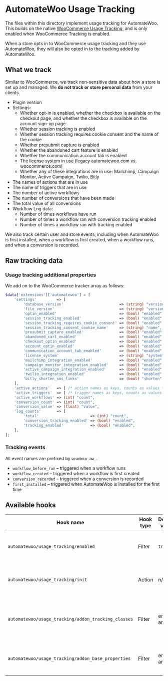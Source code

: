 # AutomateWoo Usage Tracking

The files within this directory implement usage tracking for AutomateWoo. This builds on the native [WooCommerce Usage Tracking](https://woocommerce.com/usage-tracking/), and is only enabled when WooCommerce Tracking is enabled.

When a store opts in to WooCommerce usage tracking and they use AutomateWoo, they will also be opted in to the tracking added by AutomateWoo.

## What we track

Similar to WooCommerce, we track non-sensitive data about how a store is set up and managed. We **do not track or store personal data** from your clients.

* Plugin version
* Settings:
  * Whether opt-in is enabled, whether the checkbox is available on the checkout page, and whether the checkbox is available on the account sign-up page
  * Whether session tracking is enabled
  * Whether session tracking requires cookie consent and the name of the cookie
  * Whether presubmit capture is enabled
  * Whether the abandoned cart feature is enabled
  * Whether the communication account tab is enabled
  * The license system in use (legacy automatewoo.com vs. woocommerce.com)
  * Whether any of these integrations are in use: Mailchimp, Campaign Monitor, Active Campaign, Twilio, Bitly
* The names of actions that are in use
* The name of triggers that are in use
* The number of active workflows
* The number of conversions that have been made
* The total value of all conversions
* Workflow Log data:
  * Number of times workflows have run
  * Number of times a workflow ran with conversion tracking enabled
  * Number of times a workflow ran with tracking enabled

We also track certain user and store events, including when AutomateWoo is first installed, when a workflow is first created, when a workflow runs, and when a conversion is recorded.

## Raw tracking data

### Usage tracking additional properties

We add on to the WooCommerce tracker array as follows:

```php
$data['extensions']['automatewoo'] = [
	'settings'         => [
		'database_version'                         => (string) "version",
		'file_version'                             => (string) "version",
		'optin_enabled'                            => (bool) "enabled",
		'session_tracking_enabled'                 => (bool) "enabled",
		'session_tracking_requires_cookie_consent' => (bool) "enabled",
		'session_tracking_consent_cookie_name'     => (string) "name",
		'presubmit_capture_enabled'                => (bool) "enabled",
		'abandoned_cart_enabled'                   => (bool) "enabled",
		'checkout_optin_enabled'                   => (bool) "enabled",
		'account_optin_enabled'                    => (bool) "enabled",
		'communication_account_tab_enabled'        => (bool) "enabled",
		'license_system'                           => (string) "system",
		'mailchimp_integration_enabled'            => (bool) "enabled",
		'campaign_monitor_integration_enabled'     => (bool) "enabled",
		'active_campaign_integration_enabled'      => (bool) "enabled",
		'twilio_integration_enabled'               => (bool) "enabled",
		'bitly_shorten_sms_links'                  => (bool) "shorten",
	],
	'active_actions'   => [ /* action names as keys, counts as values */ ],
	'active_triggers'  => [ /* trigger names as keys, counts as values */ ],
	'active_workflows' => (int) "count",
	'conversion_count' => (int) "count",
	'conversion_value' => (float) "value",
	'log_counts'       => [
		'total'                       => (int) "count",
		'conversion_tracking_enabled' => (bool) "enabled",
		'tracking_enabled'            => (bool) "enabled",
	],
];
```

### Tracking events

All event names are prefixed by `wcadmin_aw_`.

* `workflow_before_run` &ndash; triggered when a workflow runs
* `workflow_created` &ndash; triggered when a workflow is first created
* `conversion_recorded` &ndash; triggered when a conversion is recorded
* `first_installed` &ndash; triggered when AutomateWoo is installed for the first time

## Available hooks

Hook name | Hook type | Default value | Additional Information
--------- | --------- | ------------- | ----------------------
`automatewoo/usage_tracking/enabled` | Filter | `true` | Enables or disables AutomateWoo usage tracking.
`automatewoo/usage_tracking/init` | Action | n/a | Runs before track events and tracker data is initialized.
`automatewoo/usage_tracking/addon_tracking_classes` | Filter | empty array | Allows add-ons to include their own usage tracking classes for initialization.
`automatewoo/usage_tracking/addon_base_properties` | Filter | empty array | Allows add-ons to include properties with all tracks events.
